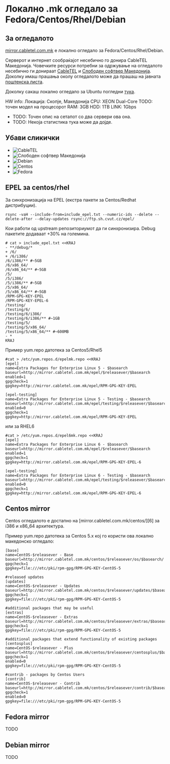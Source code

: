 Локално .mk огледало за Fedora/Centos/Rhel/Debian
=================================================

За огледалото
-------------

[mirror.cabletel.com.mk][1] е локално огледало за Fedora/Centos/Rhel/Debian. 

Серверот и интернет сообраќајот несебично го донира CableTEL Македонија. Човечките ресурси потребни за одржување на огледалото несебично ги донираат [CableTEL][2] и [Слободен софтвер Македонија][3]. Доколку имаш прашања околу огледалото може да прашаш на јавната [поштенска листа][4].

Доколку сакаш локално огледало за Ubuntu погледни [тука][5].

HW info: 
    Локација:   Скопје, Македонија 
    CPU:        XEON Dual-Core TODO: точен модел на процесорот 
    RAM:        3GB 
    HDD:        1TB 
    LINK:       1Gbps 

* TODO: Точен опис на сетапот со два сервери ова она.
* TODO: Некоја статистика тука може да дојде.


Убави сликички
--------------

* ![CableTEL](http://cabletel.com.mk/img/logo_cabletel.jpg)
* ![Слободен софтвер Македонија](http://slobodensoftver.org.mk/files/garland_2s.mk_logo_0.png)
* ![Debian](http://www.debian.org/Pics/openlogo-50.png)
* ![Centos](https://www.centos.org/themes/centos/images/centos_logo_45.png)
* ![Fedora](http://fedoraproject.org/static/images/fedora-logo.png)


EPEL за centos/rhel
-------------------

За синхронизација на EPEL (екстра пакети за Centos/Redhat дистрибуции).

    rsync -vaH --include-from=include_epel.txt --numeric-ids --delete --delete-after --delay-updates rsync://ftp.sh.cvut.cz/epel/

Кои работи од upstream репозиториумот да ги синхронизира. Debug пакетите додаваат +30% на големина.

    # cat > include_epel.txt <<KRAJ
    - **/debug/*
    + /6/
    + /6/i386/
    /6/i386/** #~5GB
    /6/x86_64/ 
    /6/x86_64/** #~5GB
    /5/
    /5/i386/ 
    /5/i386/** #~5GB
    /5/x86_64/
    /5/x86_64/** #~5GB
    /RPM-GPG-KEY-EPEL
    /RPM-GPG-KEY-EPEL-6
    /testing/ 
    /testing/6/
    /testing/6/i386/
    /testing/6/i386/** #~1GB
    /testing/5/
    /testing/5/x86_64/
    /testing/5/x86_64/** #~600MB
    - *
    KRAJ

Пример yum.repo датотека за Centos5/Rhel5

    #cat > /etc/yum.repos.d/epelmk.repo <<KRAJ
    [epel]
    name=Extra Packages for Enterprise Linux 5 - $basearch 
    baseurl=http://mirror.cabletel.com.mk/epel/$releasever/$basearch
    enabled=1
    gpgcheck=1
    gpgkey=http://mirror.cabletel.com.mk/epel/RPM-GPG-KEY-EPEL

    [epel-testing]
    name=Extra Packages for Enterprise Linux 5 - Testing - $basearch 
    baseurl=http://mirror.cabletel.com.mk/epel/testing/$releasever/$basearch
    enabled=0
    gpgcheck=1
    gpgkey=http://mirror.cabletel.com.mk/epel/RPM-GPG-KEY-EPEL

или за RHEL6

    #cat > /etc/yum.repos.d/epel6mk.repo <<KRAJ
    [epel]
    name=Extra Packages for Enterprise Linux 6 - $basearch           
    baseurl=http://mirror.cabletel.com.mk/epel/$releasever/$basearch
    enabled=1
    gpgcheck=1
    gpgkey=http://mirror.cabletel.com.mk/epel/RPM-GPG-KEY-EPEL-6

    [epel-testing]
    name=Extra Packages for Enterprise Linux 6 - Testing - $basearch    
    baseurl=http://mirror.cabletel.com.mk/epel/testing/$releasever/$basearch
    enabled=0
    gpgcheck=1
    gpgkey=http://mirror.cabletel.com.mk/epel/RPM-GPG-KEY-EPEL-6

Centos mirror
------------
Centos огледалото е достапно на [mirror.cabletel.com.mk/centos/][6] за i386 и x86_64 архитектура.

Пример yum.repo датотека за Centos 5.x кој го користи ова локално македонско огледало:

    [base]
    name=CentOS-$releasever - Base
    baseurl=http://mirror.cabletel.com.mk/centos/$releasever/os/$basearch/
    gpgcheck=1
    gpgkey=file:///etc/pki/rpm-gpg/RPM-GPG-KEY-CentOS-5

    #released updates 
    [updates]
    name=CentOS-$releasever - Updates
    baseurl=http://mirror.cabletel.com.mk/centos/$releasever/updates/$basearch/
    gpgcheck=1
    gpgkey=file:///etc/pki/rpm-gpg/RPM-GPG-KEY-CentOS-5

    #additional packages that may be useful
    [extras]
    name=CentOS-$releasever - Extras
    baseurl=http://mirror.cabletel.com.mk/centos/$releasever/extras/$basearch/
    gpgcheck=1
    gpgkey=file:///etc/pki/rpm-gpg/RPM-GPG-KEY-CentOS-5

    #additional packages that extend functionality of existing packages
    [centosplus]
    name=CentOS-$releasever - Plus
    baseurl=http://mirror.cabletel.com.mk/centos/$releasever/centosplus/$basearch/
    gpgcheck=1
    enabled=0
    gpgkey=file:///etc/pki/rpm-gpg/RPM-GPG-KEY-CentOS-5
    
    #contrib - packages by Centos Users
    [contrib]
    name=CentOS-$releasever - Contrib
    baseurl=http://mirror.cabletel.com.mk/centos/$releasever/contrib/$basearch/
    gpgcheck=1
    enabled=0
    gpgkey=file:///etc/pki/rpm-gpg/RPM-GPG-KEY-CentOS-5


Fedora mirror
------------
TODO


Debian mirror
-------------
TODO


[1]: http://mirror.cabletel.com.mk
[2]: http://www.cabletel.com.mk
[3]: http://www.slobodensoftver.org.mk
[4]: http://lists.softver.org.mk/mailman/listinfo/ossm-members
[5]: http://mirror.on.net.mk/ubuntu/
